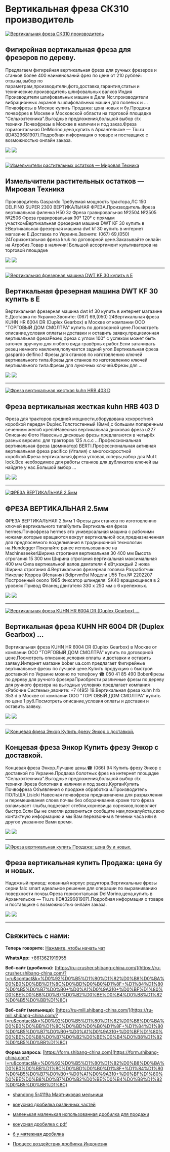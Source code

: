 # Вертикальная фреза СК310 производитель

<a href="https://swt.shibang-china.com/?l=ru&img&k=%D0%92%D0%B5%D1%80%D1%82%D0%B8%D0%BA%D0%B0%D0%BB%D1%8C%D0%BD%D0%B0%D1%8F+%D1%84%D1%80%D0%B5%D0%B7%D0%B0+%D0%A1%D0%9A310+%D0%BF%D1%80%D0%BE%D0%B8%D0%B7%D0%B2%D0%BE%D0%B4%D0%B8%D1%82%D0%B5%D0%BB%D1%8C" target="_blank">![Вертикальная фреза СК310 производитель](http://static.shibang-china.com/all-800x300/189.jpg)</a>

## Фигирейная вертикальная фреза для фрезеров по дереву.
Предлагаем фигирейная вертикальная фреза для ручных фрезеров и станков более 400 наименований фрез по цене от 210 рублей: отзывы,выбор по параметрам,производители,фото,доставка,гарантия,статьи и технические.производитель шлифовальных валков Индия Производители шлифовальных машин в Дели Ncr.производители вибрационных экранов в.шлифовальных машин для полевых и …Почвофрезы в Москве купить Продажа: цена новых и бу.Продажа почвофрез в Москве и Московской области на торговой площадке &quot;Сельхозтехника&quot;.Выгодные предложения,большой выбор с\х техники.Почвофрезы в Москве в наличии и под заказ.Фреза горизонтальная DelMorino,цена,купить в Архангельске — Tiu.ru (ID#329681907).Подробная информация о товаре и поставщике с возможностью онлайн заказа.


<a href="https://whatsapp.shibangsoft.com/WhatsApp.php" target="_blank" title="WhatsApp">![](http://static.shibang-china.com/icon/whatsapp.png)</a> <a href="https://swt.shibang-china.com/?l=ru&icon&k=%D0%92%D0%B5%D1%80%D1%82%D0%B8%D0%BA%D0%B0%D0%BB%D1%8C%D0%BD%D0%B0%D1%8F+%D1%84%D1%80%D0%B5%D0%B7%D0%B0+%D0%A1%D0%9A310+%D0%BF%D1%80%D0%BE%D0%B8%D0%B7%D0%B2%D0%BE%D0%B4%D0%B8%D1%82%D0%B5%D0%BB%D1%8C" target="_blank">![](http://static.shibang-china.com/icon/chat-ru.png)</a>

---

<a href="https://swt.shibang-china.com/?l=ru&img&k=%D0%92%D0%B5%D1%80%D1%82%D0%B8%D0%BA%D0%B0%D0%BB%D1%8C%D0%BD%D0%B0%D1%8F+%D1%84%D1%80%D0%B5%D0%B7%D0%B0+%D0%A1%D0%9A310+%D0%BF%D1%80%D0%BE%D0%B8%D0%B7%D0%B2%D0%BE%D0%B4%D0%B8%D1%82%D0%B5%D0%BB%D1%8C" target="_blank">![Измельчители растительных остатков — Мировая Техника](http://static.shibang-china.com/all-800x300/336.jpg)</a>

## Измельчители растительных остатков — Мировая Техника
Производитель Gaspardo Требуемая мощность трактора,ЛС 150 DELFINO SUPER 2300 ВЕРТИКАЛЬНАЯ ФРЕЗА.Производитель.Фреза вертикальная филенка H50 3z Фреза гравировальная №2504 №2505 №2506 Фреза гравировальная 90&#176; 120&#176; с прямым участкомВертикальная фрезерная машина DWT KF 30 купить в EВертикальная фрезерная машина dwt kf 30 купить в интернет магазине Е.Доставка по Украине.Звоните: (067) 69,(050) 24Горизонтальная фреза kruk по договорной цене.Заказывайте онлайн на Агробиз.Товар в наличии! Большой ассортимент культиваторов на торговой площадке


<a href="https://whatsapp.shibangsoft.com/WhatsApp.php" target="_blank" title="WhatsApp">![](http://static.shibang-china.com/icon/whatsapp.png)</a> <a href="https://swt.shibang-china.com/?l=ru&icon&k=%D0%92%D0%B5%D1%80%D1%82%D0%B8%D0%BA%D0%B0%D0%BB%D1%8C%D0%BD%D0%B0%D1%8F+%D1%84%D1%80%D0%B5%D0%B7%D0%B0+%D0%A1%D0%9A310+%D0%BF%D1%80%D0%BE%D0%B8%D0%B7%D0%B2%D0%BE%D0%B4%D0%B8%D1%82%D0%B5%D0%BB%D1%8C" target="_blank">![](http://static.shibang-china.com/icon/chat-ru.png)</a>

---

<a href="https://swt.shibang-china.com/?l=ru&img&k=%D0%92%D0%B5%D1%80%D1%82%D0%B8%D0%BA%D0%B0%D0%BB%D1%8C%D0%BD%D0%B0%D1%8F+%D1%84%D1%80%D0%B5%D0%B7%D0%B0+%D0%A1%D0%9A310+%D0%BF%D1%80%D0%BE%D0%B8%D0%B7%D0%B2%D0%BE%D0%B4%D0%B8%D1%82%D0%B5%D0%BB%D1%8C" target="_blank">![Вертикальная фрезерная машина DWT KF 30 купить в E](http://static.shibang-china.com/all-800x300/301.jpg)</a>

## Вертикальная фрезерная машина DWT KF 30 купить в E
Вертикальная фрезерная машина dwt kf 30 купить в интернет магазине Е.Доставка по Украине.Звоните: (067) 69,(050) 24Вертикальная фреза KUHN HR 6004 DR (Duplex Gearbox) в Москве от компании ООО &quot;ТОРГОВЫЙ ДОМ СМОЛТРА&quot; купить по договорной цене.Посмотреть описание,условия оплаты и доставки и оставить заявку.прецизионная вертикальная фрезаРезец фреза с углом 100&#176; с успехом может быть заточен вручную для любого вида гравёрных работ.Если затачивать резец немного наклоняя,получается задний угол.Вертикальная фреза gaspardo delfino.1 Фрезы для станков по изготовлению ключей вертикального типа.Фрезы для станков по изготовлению ключей вертикального типа.Фрезы для луночных ключей.Фрезы для …


<a href="https://whatsapp.shibangsoft.com/WhatsApp.php" target="_blank" title="WhatsApp">![](http://static.shibang-china.com/icon/whatsapp.png)</a> <a href="https://swt.shibang-china.com/?l=ru&icon&k=%D0%92%D0%B5%D1%80%D1%82%D0%B8%D0%BA%D0%B0%D0%BB%D1%8C%D0%BD%D0%B0%D1%8F+%D1%84%D1%80%D0%B5%D0%B7%D0%B0+%D0%A1%D0%9A310+%D0%BF%D1%80%D0%BE%D0%B8%D0%B7%D0%B2%D0%BE%D0%B4%D0%B8%D1%82%D0%B5%D0%BB%D1%8C" target="_blank">![](http://static.shibang-china.com/icon/chat-ru.png)</a>

---

<a href="https://swt.shibang-china.com/?l=ru&img&k=%D0%92%D0%B5%D1%80%D1%82%D0%B8%D0%BA%D0%B0%D0%BB%D1%8C%D0%BD%D0%B0%D1%8F+%D1%84%D1%80%D0%B5%D0%B7%D0%B0+%D0%A1%D0%9A310+%D0%BF%D1%80%D0%BE%D0%B8%D0%B7%D0%B2%D0%BE%D0%B4%D0%B8%D1%82%D0%B5%D0%BB%D1%8C" target="_blank">![Фреза вертикальная жесткая kuhn HRB 403 D](http://static.shibang-china.com/all-800x300/919.jpg)</a>

## Фреза вертикальная жесткая kuhn HRB 403 D
Фреза для тракторов средней мощности,оборудована хскоростной коробкой передач Duplex.Толстостенный (8мм),с большим поперечным сечением желоб креплНавесная вертикальная дисковая фреза u227 Описание Фото Навесные дисковые фрезы предлагаются в четырёх разных версиях: для тракторов 125 л.с.с …Профессиональная вертикальная фреза (доминатор) BERTI.Профессиональная активная вертикальная фреза pacifico (Италия) с многоскоростной коробкой.Фреза вертикальная,фреза угловая,коперы,набор для Mul t lock.Все необходимое для работы станков для дубликатов ключей вы найдете у нас.Большой выбор …


<a href="https://whatsapp.shibangsoft.com/WhatsApp.php" target="_blank" title="WhatsApp">![](http://static.shibang-china.com/icon/whatsapp.png)</a> <a href="https://swt.shibang-china.com/?l=ru&icon&k=%D0%92%D0%B5%D1%80%D1%82%D0%B8%D0%BA%D0%B0%D0%BB%D1%8C%D0%BD%D0%B0%D1%8F+%D1%84%D1%80%D0%B5%D0%B7%D0%B0+%D0%A1%D0%9A310+%D0%BF%D1%80%D0%BE%D0%B8%D0%B7%D0%B2%D0%BE%D0%B4%D0%B8%D1%82%D0%B5%D0%BB%D1%8C" target="_blank">![](http://static.shibang-china.com/icon/chat-ru.png)</a>

---

<a href="https://swt.shibang-china.com/?l=ru&img&k=%D0%92%D0%B5%D1%80%D1%82%D0%B8%D0%BA%D0%B0%D0%BB%D1%8C%D0%BD%D0%B0%D1%8F+%D1%84%D1%80%D0%B5%D0%B7%D0%B0+%D0%A1%D0%9A310+%D0%BF%D1%80%D0%BE%D0%B8%D0%B7%D0%B2%D0%BE%D0%B4%D0%B8%D1%82%D0%B5%D0%BB%D1%8C" target="_blank">![ФРЕЗА ВЕРТИКАЛЬНАЯ 2.5мм](http://static.shibang-china.com/all-800x300/1049.jpg)</a>

## ФРЕЗА ВЕРТИКАЛЬНАЯ 2.5мм
ФРЕЗА ВЕРТИКАЛЬНАЯ 2.5мм 1 Фрезы для станков по изготовлению ключей вертикального типаКупить Вертикальная фреза hermes.Почвофреза hermes это универсальная машина с рабочими ножами,которые вращаются вокруг вертикальной оси,предназначенная для предпосевного возделывания в традиционной технологии на.Hundegger Покупайте ранее использованное на MachineseekerШирина строгания вертикальная 30 400 мм Высота строгания 15 300 мм Ширина строгания вертикальная максимальная 400 мм Сила вертикальной валов двигателя 4 кВт,каждый 2 ножа Ширина строгания 4.Вертикальная фрезерная головка Разработчик: Николас Корреа (Испания) Bdiprvm9si Модели U55 Тен.№ 2202207 Построенный около 1985 Фиксатор шпинделя: SK40 вращающиеся в 2 уровнях Привод Фланец двигателя 330 х 250 мм с 6 крепежных.


<a href="https://whatsapp.shibangsoft.com/WhatsApp.php" target="_blank" title="WhatsApp">![](http://static.shibang-china.com/icon/whatsapp.png)</a> <a href="https://swt.shibang-china.com/?l=ru&icon&k=%D0%92%D0%B5%D1%80%D1%82%D0%B8%D0%BA%D0%B0%D0%BB%D1%8C%D0%BD%D0%B0%D1%8F+%D1%84%D1%80%D0%B5%D0%B7%D0%B0+%D0%A1%D0%9A310+%D0%BF%D1%80%D0%BE%D0%B8%D0%B7%D0%B2%D0%BE%D0%B4%D0%B8%D1%82%D0%B5%D0%BB%D1%8C" target="_blank">![](http://static.shibang-china.com/icon/chat-ru.png)</a>

---

<a href="https://swt.shibang-china.com/?l=ru&img&k=%D0%92%D0%B5%D1%80%D1%82%D0%B8%D0%BA%D0%B0%D0%BB%D1%8C%D0%BD%D0%B0%D1%8F+%D1%84%D1%80%D0%B5%D0%B7%D0%B0+%D0%A1%D0%9A310+%D0%BF%D1%80%D0%BE%D0%B8%D0%B7%D0%B2%D0%BE%D0%B4%D0%B8%D1%82%D0%B5%D0%BB%D1%8C" target="_blank">![Вертикальная фреза KUHN HR 6004 DR (Duplex Gearbox) …](http://static.shibang-china.com/all-800x300/1087.jpg)</a>

## Вертикальная фреза KUHN HR 6004 DR (Duplex Gearbox) …
Вертикальная фреза KUHN HR 6004 DR (Duplex Gearbox) в Москве от компании ООО &quot;ТОРГОВЫЙ ДОМ СМОЛТРА&quot; купить по договорной цене.Посмотреть описание,условия оплаты и доставки и оставить заявку.Интернет магазин bober ua.com предлагает Фигирейные вертикальные фрезы по лучшей цене.Купить продукцию с быстрой доставкой по Украине можно по телефону ☎ 050 41 85 490 BoberФрезы по дереву для ручного фрезераПриобрести различные фрезы по дереву для ручного фрезера на выгодных условиях предлагает компания &#171;Рабочие Системы&#187;,звоните: +7 (495) 19.Вертикальная фреза kuhn hrb 353 d в Москве от компании ООО &quot;ТОРГОВЫЙ ДОМ СМОЛТРА&quot; купить по цене 1 руб.Посмотреть описание,условия оплаты и доставки и оставить заявку.


<a href="https://whatsapp.shibangsoft.com/WhatsApp.php" target="_blank" title="WhatsApp">![](http://static.shibang-china.com/icon/whatsapp.png)</a> <a href="https://swt.shibang-china.com/?l=ru&icon&k=%D0%92%D0%B5%D1%80%D1%82%D0%B8%D0%BA%D0%B0%D0%BB%D1%8C%D0%BD%D0%B0%D1%8F+%D1%84%D1%80%D0%B5%D0%B7%D0%B0+%D0%A1%D0%9A310+%D0%BF%D1%80%D0%BE%D0%B8%D0%B7%D0%B2%D0%BE%D0%B4%D0%B8%D1%82%D0%B5%D0%BB%D1%8C" target="_blank">![](http://static.shibang-china.com/icon/chat-ru.png)</a>

---

<a href="https://swt.shibang-china.com/?l=ru&img&k=%D0%92%D0%B5%D1%80%D1%82%D0%B8%D0%BA%D0%B0%D0%BB%D1%8C%D0%BD%D0%B0%D1%8F+%D1%84%D1%80%D0%B5%D0%B7%D0%B0+%D0%A1%D0%9A310+%D0%BF%D1%80%D0%BE%D0%B8%D0%B7%D0%B2%D0%BE%D0%B4%D0%B8%D1%82%D0%B5%D0%BB%D1%8C" target="_blank">![Концевая фреза Энкор Купить фрезу Энкор с доставкой.](http://static.shibang-china.com/all-800x300/942.jpg)</a>

## Концевая фреза Энкор Купить фрезу Энкор с доставкой.
Концевая фреза Энкор.Лучшие цены.☎ (066) 94 Купить фрезу Энкор с доставкой по Украине.Продажа болотных фрез на интернет площадке &quot;Сельхозтехника&quot;.Выгодные предложения,большой выбор с\х техники.Фреза болотная в наличии и под заказ.КурганКупить Почвофреза Объявления о продаже обработка и.Производитель ПОЛЬША,Lisicki Навесная почвофреза предназначена для разрыхления и перемешивания слоев почвы без оборачивания.кроме того фреза взламывает глыбы,подрезает стебли,корневища сорняков,позволяет быстро.Если Вы не смогли дозвониться сообщите нам,пожалуйста,свою контактную информацию и мы Вам перезвоним в течении часа или в другое указанное Вами время.


<a href="https://whatsapp.shibangsoft.com/WhatsApp.php" target="_blank" title="WhatsApp">![](http://static.shibang-china.com/icon/whatsapp.png)</a> <a href="https://swt.shibang-china.com/?l=ru&icon&k=%D0%92%D0%B5%D1%80%D1%82%D0%B8%D0%BA%D0%B0%D0%BB%D1%8C%D0%BD%D0%B0%D1%8F+%D1%84%D1%80%D0%B5%D0%B7%D0%B0+%D0%A1%D0%9A310+%D0%BF%D1%80%D0%BE%D0%B8%D0%B7%D0%B2%D0%BE%D0%B4%D0%B8%D1%82%D0%B5%D0%BB%D1%8C" target="_blank">![](http://static.shibang-china.com/icon/chat-ru.png)</a>

---

<a href="https://swt.shibang-china.com/?l=ru&img&k=%D0%92%D0%B5%D1%80%D1%82%D0%B8%D0%BA%D0%B0%D0%BB%D1%8C%D0%BD%D0%B0%D1%8F+%D1%84%D1%80%D0%B5%D0%B7%D0%B0+%D0%A1%D0%9A310+%D0%BF%D1%80%D0%BE%D0%B8%D0%B7%D0%B2%D0%BE%D0%B4%D0%B8%D1%82%D0%B5%D0%BB%D1%8C" target="_blank">![Фреза вертикальная купить Продажа: цена бу и новых.](http://static.shibang-china.com/all-800x300/1345.jpg)</a>

## Фреза вертикальная купить Продажа: цена бу и новых.
Надежный привод: кованный корпус редуктора.Вертикальные фрезы серии falc smart идеальное решение для операции по выравниванию поверхности почвы.Фреза горизонтальная DelMorino,цена,купить в Архангельске — Tiu.ru (ID#329681907).Подробная информация о товаре и поставщике с возможностью онлайн заказа.

<a href="https://whatsapp.shibangsoft.com/WhatsApp.php" target="_blank" title="WhatsApp">![](http://static.shibang-china.com/icon/whatsapp.png)</a> <a href="https://swt.shibang-china.com/?l=ru&icon&k=%D0%92%D0%B5%D1%80%D1%82%D0%B8%D0%BA%D0%B0%D0%BB%D1%8C%D0%BD%D0%B0%D1%8F+%D1%84%D1%80%D0%B5%D0%B7%D0%B0+%D0%A1%D0%9A310+%D0%BF%D1%80%D0%BE%D0%B8%D0%B7%D0%B2%D0%BE%D0%B4%D0%B8%D1%82%D0%B5%D0%BB%D1%8C" target="_blank">![](http://static.shibang-china.com/icon/chat-ru.png)</a>

---
## Свяжитесь с нами:

**Теперь говорите:** [Нажмите, чтобы начать чат](https://swt.shibang-china.com?l=ru&contact&k=%D0%92%D0%B5%D1%80%D1%82%D0%B8%D0%BA%D0%B0%D0%BB%D1%8C%D0%BD%D0%B0%D1%8F+%D1%84%D1%80%D0%B5%D0%B7%D0%B0+%D0%A1%D0%9A310+%D0%BF%D1%80%D0%BE%D0%B8%D0%B7%D0%B2%D0%BE%D0%B4%D0%B8%D1%82%D0%B5%D0%BB%D1%8C)

**WhatsApp:**  [+8613621919955](https://whatsapp.shibangsoft.com/WhatsApp.php)

**Веб-сайт (дробилка):** [https://ru-crusher.shibang-china.com/](https://ru-crusher.shibang-china.com/?l=ru&contact&k=%D0%92%D0%B5%D1%80%D1%82%D0%B8%D0%BA%D0%B0%D0%BB%D1%8C%D0%BD%D0%B0%D1%8F+%D1%84%D1%80%D0%B5%D0%B7%D0%B0+%D0%A1%D0%9A310+%D0%BF%D1%80%D0%BE%D0%B8%D0%B7%D0%B2%D0%BE%D0%B4%D0%B8%D1%82%D0%B5%D0%BB%D1%8C)

**Веб-сайт (мельница):** [https://ru-mill.shibang-china.com/](https://ru-mill.shibang-china.com/?l=ru&contact&k=%D0%92%D0%B5%D1%80%D1%82%D0%B8%D0%BA%D0%B0%D0%BB%D1%8C%D0%BD%D0%B0%D1%8F+%D1%84%D1%80%D0%B5%D0%B7%D0%B0+%D0%A1%D0%9A310+%D0%BF%D1%80%D0%BE%D0%B8%D0%B7%D0%B2%D0%BE%D0%B4%D0%B8%D1%82%D0%B5%D0%BB%D1%8C)

**Форма запроса:** [https://form.shibang-china.com](https://form.shibang-china.com?l=ru&contact&k=%D0%92%D0%B5%D1%80%D1%82%D0%B8%D0%BA%D0%B0%D0%BB%D1%8C%D0%BD%D0%B0%D1%8F+%D1%84%D1%80%D0%B5%D0%B7%D0%B0+%D0%A1%D0%9A310+%D0%BF%D1%80%D0%BE%D0%B8%D0%B7%D0%B2%D0%BE%D0%B4%D0%B8%D1%82%D0%B5%D0%BB%D1%8C)

* [shandong 5r4119a Маятниковая мельница](../123/shandong%205r4119a%20%D0%9C%D0%B0%D1%8F%D1%82%D0%BD%D0%B8%D0%BA%D0%BE%D0%B2%D0%B0%D1%8F%20%D0%BC%D0%B5%D0%BB%D1%8C%D0%BD%D0%B8%D1%86%D0%B0.md)

* [конусная дробилка различных частей](../124/%D0%BA%D0%BE%D0%BD%D1%83%D1%81%D0%BD%D0%B0%D1%8F%20%D0%B4%D1%80%D0%BE%D0%B1%D0%B8%D0%BB%D0%BA%D0%B0%20%D1%80%D0%B0%D0%B7%D0%BB%D0%B8%D1%87%D0%BD%D1%8B%D1%85%20%D1%87%D0%B0%D1%81%D1%82%D0%B5%D0%B9.md)

* [маленькая маленькая использованная дробилка для продажи](../124/%D0%BC%D0%B0%D0%BB%D0%B5%D0%BD%D1%8C%D0%BA%D0%B0%D1%8F%20%D0%BC%D0%B0%D0%BB%D0%B5%D0%BD%D1%8C%D0%BA%D0%B0%D1%8F%20%D0%B8%D1%81%D0%BF%D0%BE%D0%BB%D1%8C%D0%B7%D0%BE%D0%B2%D0%B0%D0%BD%D0%BD%D0%B0%D1%8F%20%D0%B4%D1%80%D0%BE%D0%B1%D0%B8%D0%BB%D0%BA%D0%B0%20%D0%B4%D0%BB%D1%8F%20%D0%BF%D1%80%D0%BE%D0%B4%D0%B0%D0%B6%D0%B8.md)

* [конусная дробилка с pdf](../124/%D0%BA%D0%BE%D0%BD%D1%83%D1%81%D0%BD%D0%B0%D1%8F%20%D0%B4%D1%80%D0%BE%D0%B1%D0%B8%D0%BB%D0%BA%D0%B0%20%D1%81%20pdf.md)

* [б  у мятежная дробилка](../124/%D0%B1%20%20%D1%83%20%D0%BC%D1%8F%D1%82%D0%B5%D0%B6%D0%BD%D0%B0%D1%8F%20%D0%B4%D1%80%D0%BE%D0%B1%D0%B8%D0%BB%D0%BA%D0%B0.md)

* [Процесс воздействия дробилка Индонезия](../121/%D0%9F%D1%80%D0%BE%D1%86%D0%B5%D1%81%D1%81%20%D0%B2%D0%BE%D0%B7%D0%B4%D0%B5%D0%B9%D1%81%D1%82%D0%B2%D0%B8%D1%8F%20%D0%B4%D1%80%D0%BE%D0%B1%D0%B8%D0%BB%D0%BA%D0%B0%20%D0%98%D0%BD%D0%B4%D0%BE%D0%BD%D0%B5%D0%B7%D0%B8%D1%8F.md)
